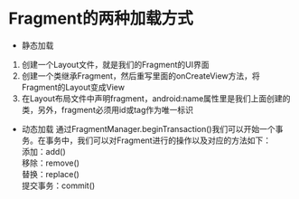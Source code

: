 # Fragment的两种加载方式

- 静态加载
 1. 创建一个Layout文件，就是我们的Fragment的UI界面
 2. 创建一个类继承Fragment，然后重写里面的onCreateView方法，将Fragment的Layout变成View
 3. 在Layout布局文件中声明fragment，android:name属性里是我们上面创建的类，另外，fragment必须用id或tag作为唯一标识

- 动态加载
 通过FragmentManager.beginTransaction()我们可以开始一个事务。在事务中，我们可以对Fragment进行的操作以及对应的方法如下：  
 添加：add()  
 移除：remove()  
 替换：replace()  
 提交事务：commit()

